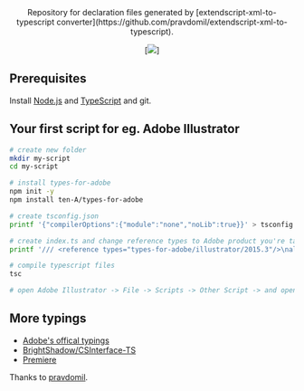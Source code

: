 <div align="center">
Repository for declaration files generated by [extendscript-xml-to-typescript converter](https://github.com/pravdomil/extendscript-xml-to-typescript).

[<img src="https://github.com/ten-A/types-for-adobe/illustratordemo.png" />]

</div>

## Prerequisites

Install [Node.js](https://nodejs.org/en/download/) and [TypeScript](https://www.typescriptlang.org/#download-links) and git.

## Your first script for eg. Adobe Illustrator

```bash
# create new folder
mkdir my-script
cd my-script

# install types-for-adobe
npm init -y
npm install ten-A/types-for-adobe

# create tsconfig.json
printf '{"compilerOptions":{"module":"none","noLib":true}}' > tsconfig.json

# create index.ts and change reference types to Adobe product you're targeting
printf '/// <reference types="types-for-adobe/illustrator/2015.3"/>\nalert(String(app));\n' > index.ts

# compile typescript files
tsc

# open Adobe Illustrator -> File -> Scripts -> Other Script -> and open index.js
```

## More typings

- [Adobe's offical typings](https://github.com/Adobe-CEP/Samples/tree/master/TypeScript/typings)
- [BrightShadow/CSInterface-TS](https://github.com/BrightShadow/CSInterface-TS)
- [Premiere](http://ppro.aenhancers.com)


Thanks to [pravdomil](https://github.com/pravdomil).


